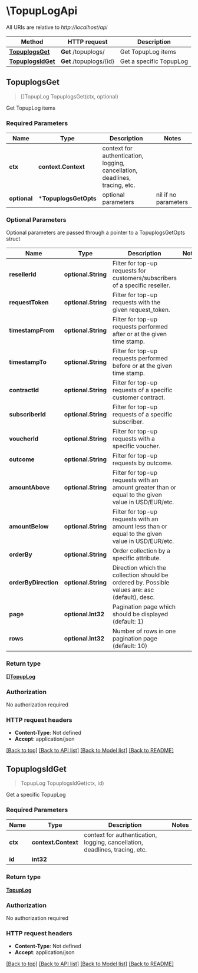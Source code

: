# \TopupLogApi

All URIs are relative to *http://localhost/api*

Method | HTTP request | Description
------------- | ------------- | -------------
[**TopuplogsGet**](TopupLogApi.md#TopuplogsGet) | **Get** /topuplogs/ | Get TopupLog items
[**TopuplogsIdGet**](TopupLogApi.md#TopuplogsIdGet) | **Get** /topuplogs/{id} | Get a specific TopupLog



## TopuplogsGet

> []TopupLog TopuplogsGet(ctx, optional)

Get TopupLog items

### Required Parameters


Name | Type | Description  | Notes
------------- | ------------- | ------------- | -------------
**ctx** | **context.Context** | context for authentication, logging, cancellation, deadlines, tracing, etc.
 **optional** | ***TopuplogsGetOpts** | optional parameters | nil if no parameters

### Optional Parameters

Optional parameters are passed through a pointer to a TopuplogsGetOpts struct


Name | Type | Description  | Notes
------------- | ------------- | ------------- | -------------
 **resellerId** | **optional.String**| Filter for top-up requests for customers/subscribers of a specific reseller. | 
 **requestToken** | **optional.String**| Filter for top-up requests with the given request_token. | 
 **timestampFrom** | **optional.String**| Filter for top-up requests performed after or at the given time stamp. | 
 **timestampTo** | **optional.String**| Filter for top-up requests performed before or at the given time stamp. | 
 **contractId** | **optional.String**| Filter for top-up requests of a specific customer contract. | 
 **subscriberId** | **optional.String**| Filter for top-up requests of a specific subscriber. | 
 **voucherId** | **optional.String**| Filter for top-up requests with a specific voucher. | 
 **outcome** | **optional.String**| Filter for top-up requests by outcome. | 
 **amountAbove** | **optional.String**| Filter for top-up requests with an amount greater than or equal to the given value in USD/EUR/etc. | 
 **amountBelow** | **optional.String**| Filter for top-up requests with an amount less than or equal to the given value in USD/EUR/etc. | 
 **orderBy** | **optional.String**| Order collection by a specific attribute. | 
 **orderByDirection** | **optional.String**| Direction which the collection should be ordered by. Possible values are: asc (default), desc. | 
 **page** | **optional.Int32**| Pagination page which should be displayed (default: 1) | 
 **rows** | **optional.Int32**| Number of rows in one pagination page (default: 10) | 

### Return type

[**[]TopupLog**](TopupLog.md)

### Authorization

No authorization required

### HTTP request headers

- **Content-Type**: Not defined
- **Accept**: application/json

[[Back to top]](#) [[Back to API list]](../README.md#documentation-for-api-endpoints)
[[Back to Model list]](../README.md#documentation-for-models)
[[Back to README]](../README.md)


## TopuplogsIdGet

> TopupLog TopuplogsIdGet(ctx, id)

Get a specific TopupLog

### Required Parameters


Name | Type | Description  | Notes
------------- | ------------- | ------------- | -------------
**ctx** | **context.Context** | context for authentication, logging, cancellation, deadlines, tracing, etc.
**id** | **int32**|  | 

### Return type

[**TopupLog**](TopupLog.md)

### Authorization

No authorization required

### HTTP request headers

- **Content-Type**: Not defined
- **Accept**: application/json

[[Back to top]](#) [[Back to API list]](../README.md#documentation-for-api-endpoints)
[[Back to Model list]](../README.md#documentation-for-models)
[[Back to README]](../README.md)

